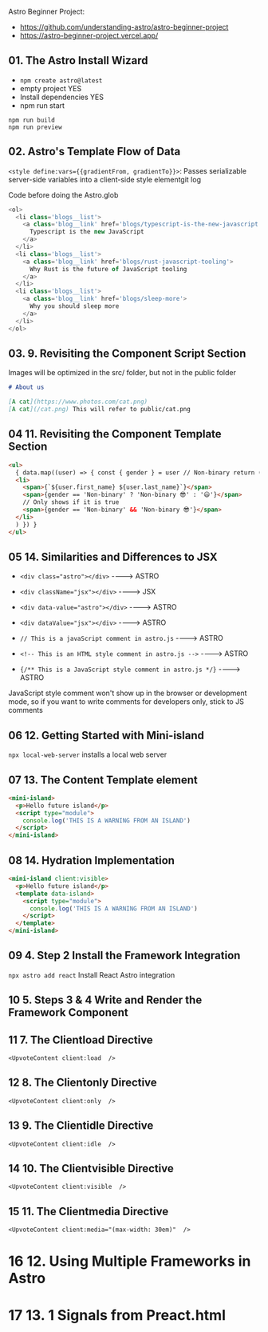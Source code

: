 Astro Beginner Project:

- https://github.com/understanding-astro/astro-beginner-project
- https://astro-beginner-project.vercel.app/

## 01. The Astro Install Wizard

- `npm create astro@latest`
- empty project YES
- Install dependencies YES
- npm run start

`npm run build`  
`npm run preview`

## 02. Astro's Template Flow of Data

`<style define:vars={{gradientFrom, gradientTo}}>`: Passes serializable server-side variables into a client-side style elementgit log

Code before doing the Astro.glob

```javascript
<ol>
  <li class='blogs__list'>
    <a class='blog__link' href='blogs/typescript-is-the-new-javascript'>
      Typescript is the new JavaScript
    </a>
  </li>
  <li class='blogs__list'>
    <a class='blog__link' href='blogs/rust-javascript-tooling'>
      Why Rust is the future of JavaScript tooling
    </a>
  </li>
  <li class='blogs__list'>
    <a class='blog__link' href='blogs/sleep-more'>
      Why you should sleep more
    </a>
  </li>
</ol>
```

## 03. 9. Revisiting the Component Script Section

Images will be optimized in the src/ folder, but not in the public folder

```markdown
# About us

[A cat](https://www.photos.com/cat.png)
[A cat](/cat.png) This will refer to public/cat.png
```

## 04 11. Revisiting the Component Template Section

```html
<ul>
  { data.map((user) => { const { gender } = user // Non-binary return (
  <li>
    <span>{`${user.first_name} ${user.last_name}`}</span>
    <span>{gender == 'Non-binary' ? 'Non-binary 😎' : '😃'}</span>
    // Only shows if it is true
    <span>{gender == 'Non-binary' && 'Non-binary 😎'}</span>
  </li>
  ) }) }
</ul>
```

## 05 14. Similarities and Differences to JSX

- `<div class="astro"></div>` ----> ASTRO
- `<div className="jsx"></div>` ----> JSX

- `<div data-value="astro"></div>` ----> ASTRO
- `<div dataValue="jsx"></div>` ----> ASTRO

- `// This is a javaScript comment in astro.js` ----> ASTRO
- `<!-- This is an HTML style comment in astro.js -->` ----> ASTRO
- `{/** This is a JavaScript style comment in astro.js */}` ----> ASTRO

JavaScript style comment won't show up in the browser or development mode, so if you want to write comments for developers only, stick to JS comments

## 06 12. Getting Started with Mini-island

`npx local-web-server` installs a local web server

## 07 13. The Content Template element

```html
<mini-island>
  <p>Hello future island</p>
  <script type="module">
    console.log('THIS IS A WARNING FROM AN ISLAND')
  </script>
</mini-island>
```

## 08 14. Hydration Implementation

```html
<mini-island client:visible>
  <p>Hello future island</p>
  <template data-island>
    <script type="module">
      console.log('THIS IS A WARNING FROM AN ISLAND')
    </script>
  </template>
</mini-island>
```

## 09 4. Step 2 Install the Framework Integration

`npx astro add react` Install React Astro integration

## 10 5. Steps 3 & 4 Write and Render the Framework Component

## 11 7. The Clientload Directive

`<UpvoteContent client:load  />`

## 12 8. The Clientonly Directive

`<UpvoteContent client:only  />`

## 13 9. The Clientidle Directive

`<UpvoteContent client:idle  />`

## 14 10. The Clientvisible Directive

`<UpvoteContent client:visible  />`

## 15 11. The Clientmedia Directive

`<UpvoteContent client:media="(max-width: 30em)"  />`

# 16 12. Using Multiple Frameworks in Astro

# 17 13. 1 Signals from Preact.html

